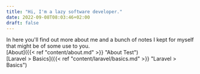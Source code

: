 ```yaml
---
title: "Hi, I'm a lazy software developer."
date: 2022-09-08T08:03:46+02:00
draft: false
---
```


In here you'll find out more about me and a bunch of notes I kept for myself that might be of some use to you.
<br/>[About]({{< ref "content/about.md" >}} "About Test")
<br/>[Laravel > Basics]({{< ref "content/laravel/basics.md" >}} "Laravel > Basics")
